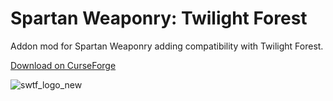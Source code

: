 # Spartan Weaponry: Twilight Forest
Addon mod for Spartan Weaponry adding compatibility with Twilight Forest.

[Download on CurseForge](https://www.curseforge.com/minecraft/mc-mods/spartan-weaponry-twilight-forest)

![swtf_logo_new](https://user-images.githubusercontent.com/31541291/193753112-5507bdd0-80b8-4a57-95f0-46e387c88704.png)
